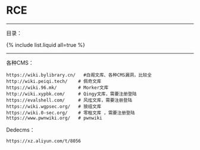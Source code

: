 #  RCE

---

目录：

{% include list.liquid all=true %}

---

各种CMS：

```
https://wiki.bylibrary.cn/   #白阁文库、各种CMS漏洞，比较全
http://wiki.peiqi.tech/    # 佩奇文库
https://wiki.96.mk/        # Morker文库
http://wiki.xypbk.com/     # Qingy文库，需要注册登陆
https://evalshell.com/     # 风炫文库，需要注册登陆
https://wiki.wgpsec.org/   # 狼组文库
https://wiki.0-sec.org/    # 零租文库 ，需要注册登陆
https://www.pwnwiki.org/   # pwnwiki
```

Dedecms：

```
https://xz.aliyun.com/t/8056
```

